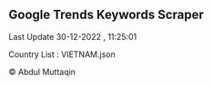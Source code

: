 

## Google Trends Keywords Scraper 
 
Last Update 30-12-2022 , 11:25:01

Country List :
VIETNAM.json



© Abdul Muttaqin 
